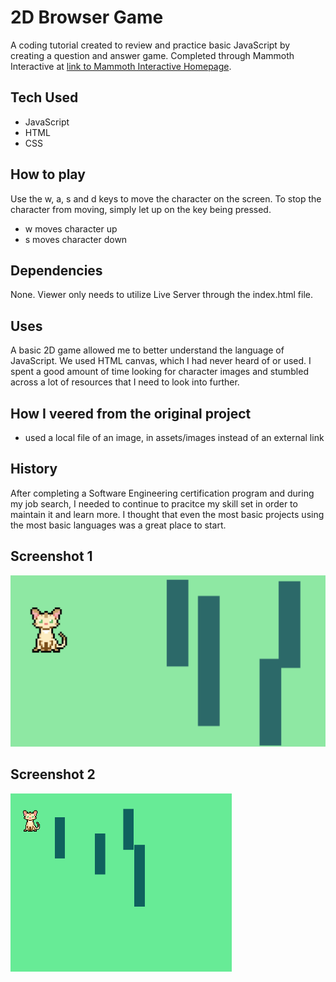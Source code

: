 # 2D Browser Game

A coding tutorial created to review and practice basic JavaScript by creating a question and answer game. Completed through Mammoth Interactive at [link to Mammoth Interactive Homepage](https://training.mammothinteractive.com/courses).

## Tech Used
- JavaScript
- HTML
- CSS

## How to play
Use the w, a, s and d keys to move the character on the screen. To stop the character from moving, simply let up on the key being pressed.
- w moves character up
- s moves character down

## Dependencies
None. Viewer only needs to utilize Live Server through the index.html file.

## Uses
A basic 2D game allowed me to better understand the language of JavaScript. We used HTML canvas, which I had never heard of or used. I spent a good amount of time looking for character images and stumbled across a lot of resources that I need to look into further.

## How I veered from the original project
- used a local file of an image, in assets/images instead of an external link

## History
After completing a Software Engineering certification program and during my job search, I needed to continue to pracitce my skill set in order to maintain it and learn more. I thought that even the most basic projects using the most basic languages was a great place to start.

## Screenshot 1
![Desktop stipet of HTML file](assets/images/2DGame.png)

## Screenshot 2
![Desktop stipet of HTML file](assets/images/2DGame2.png)
